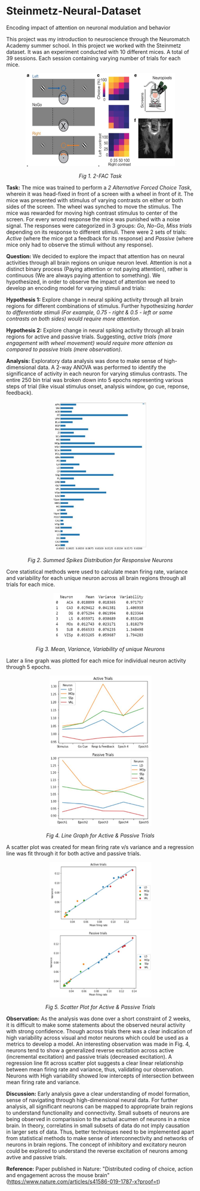 # Steinmetz-Neural-Dataset
Encoding impact of attention on neuronal modulation and behavior

This project was my introduction to neuroscience through the Neuromatch Academy summer school. In this project we worked with the Steinmetz dataset. It was an experiment conducted with 10 different mices. A total of 39 sessions. Each session containing varying number of trials for each mice.

<p align="center">
<img src="https://github.com/terse-o/Steinmetz-Neural-Dataset/blob/master/Task.JPG?raw=true" width="400" height="250" />
</p>
<p align="center">
    <em>Fig 1. 2-FAC Task</em>
</p>

**Task:**
The mice was trained to perform a *2 Alternative Forced Choice Task*, wherein it was head-fixed in front of a screen with a wheel in front of it. The mice was presented with stimulus of varying contrasts on either or both sides of the screen. The wheel was synched to move the stimulus. The mice was rewarded for moving high contrast stimulus to center of the screen. For every wrond response the mice was punished with a noise signal. The responses were categorized in 3 groups: *Go, No-Go, Miss trials* depending on its response to different stimuli. There were 2 sets of trials: *Active* (where the mice got a feedback for its response) and *Passive* (where mice only had to observe the stimuli without any response).

**Question:**
We decided to explore the impact that attention has on neural activities through all brain regions on unique neuron level. Attention is not a distinct binary process (Paying attention or not paying attention), rather is continuous (We are always paying attention to something). We hypothesized, in order to observe the impact of attention we need to develop an encoding model for varying stimuli and trials:

**Hypothesis 1:** Explore change in neural spiking activity through all brain regions for different combinations of stimulus. Further hypothesizing *harder to differentiate stimuli (For example, 0.75 - right & 0.5 - left or same contrasts on both sides) would require more attention*.

**Hypothesis 2:** Explore change in neural spiking activity through all brain regions for active and passive trials. Suggesting, *active trials (more engagement with wheel movement) would require more attenion as compared to passive trials (mere observation)*.

**Analysis:**
Exploratory data analysis was done to make sense of high-dimensional data. A 2-way ANOVA was performed to identify the significance of activity in each neuron for varying stimulus contrasts. The entire 250 bin trial was broken down into 5 epochs representing various steps of trial (like visual stimulus onset, analysis window, go cue, reponse, feedback).

<p align="center">
<img src="https://github.com/terse-o/Steinmetz-Neural-Dataset/blob/master/Summed%20Spikes.JPG" width="250" height="400" />
</p>
<p align="center">
    <em>Fig 2. Summed Spikes Distribution for Responsive Neurons</em>
</p>

Core statistical methods were used to calculate mean firing rate, variance and variability for each unique neuron across all brain regions through all trials for each mice.


<p align="center">
<img src="https://github.com/terse-o/Steinmetz-Neural-Dataset/blob/master/Neuron_df.JPG" width="250" height="125" />
</p>
<p align="center">
    <em>Fig 3. Mean, Variance, Variability of unique Neurons</em>
</p>

Later a line graph was plotted for each mice for individual neuron activity through 5 epochs. 

<p align="center">
<img src="https://github.com/terse-o/Steinmetz-Neural-Dataset/blob/master/Active.JPG" width="275" height="200" />
<img src="https://github.com/terse-o/Steinmetz-Neural-Dataset/blob/master/Passive.JPG" width="275" height="200" />
</p>
<p align="center">
    <em>Fig 4. Line Graph for Active & Passive Trials</em>
</p>

A scatter plot was created for mean firing rate v/s variance and a regression line was fit through it for both active and passive trials.

<p align="center">
<img src="https://github.com/terse-o/Steinmetz-Neural-Dataset/blob/master/Mean%20vs%20Variance%20-%20Active.JPG" width="275" height="180" />
<img src="https://github.com/terse-o/Steinmetz-Neural-Dataset/blob/master/Mean%20vs%20Variance%20-%20Passive.JPG" width="275" height="180" />
</p>
<p align="center">
    <em>Fig 5. Scatter Plot for Active & Passive Trials</em>
</p>

**Observation:**
As the analysis was done over a short constraint of 2 weeks, it is difficult to make some statements about the observed neural activity with strong confidence. Though across trials there was a clear indication of high variability across visual and motor neurons which could be used as a metrics to develop a model. An interesting observation was made in Fig. 4, neurons tend to show a generalized reverse excitation across active (incremental excitation) and passive trials (decreased excitation). A regression line fit across scatter plot suggests a clear linear relationship between mean firing rate and variance, thus, validating our observation. Neurons with High variability showed low intercepts of intersection between mean firing rate and variance.

**Discussion:**
Early analysis gave a clear understanding of model formation, sense of navigating through high-dimensional neural data. For further analysis, all significant neurons can be mapped to appropriate brain regions to understand functionality and connectivity. Small subsets of neurons are being observed in comparission to the actual acumen of neurons in a mice brain. In theory, correlatins in small subsets of data do not imply causation in larger sets of data. Thus, better techniques need to be implemented apart from statistical methods to make sense of interconnectivity and networks of neurons in brain regions. The concept of inhibitory and excitatory neuron could be explored to understand the reverse excitation of neurons among avtive and passive trials.

**Reference:**
Paper published in Nature: "Distributed coding of choice, action and engagement across the mouse brain" (https://www.nature.com/articles/s41586-019-1787-x?proof=t)
